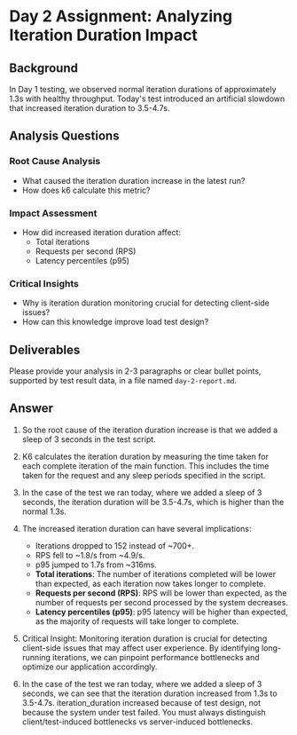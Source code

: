 # Day 2 Assignment: Analyzing Iteration Duration Impact

## Background

In Day 1 testing, we observed normal iteration durations of approximately 1.3s with healthy throughput. Today's test introduced an artificial slowdown that increased iteration duration to 3.5-4.7s.

## Analysis Questions

### Root Cause Analysis

- What caused the iteration duration increase in the latest run?
- How does k6 calculate this metric?

### Impact Assessment

- How did increased iteration duration affect:
  - Total iterations
  - Requests per second (RPS)
  - Latency percentiles (p95)

### Critical Insights

- Why is iteration duration monitoring crucial for detecting client-side issues?
- How can this knowledge improve load test design?

## Deliverables

Please provide your analysis in 2-3 paragraphs or clear bullet points, supported by test result data, in a file named `day-2-report.md`.

## Answer

1. So the root cause of the iteration duration increase is that we added a sleep of 3 seconds in the test script.
2. K6 calculates the iteration duration by measuring the time taken for each complete iteration of the main function. This includes the time taken for the request and any sleep periods specified in the script.
3. In the case of the test we ran today, where we added a sleep of 3 seconds, the iteration duration will be 3.5-4.7s, which is higher than the normal 1.3s.
4. The increased iteration duration can have several implications:

   - Iterations dropped to 152 instead of ~700+.
   - RPS fell to ~1.8/s from ~4.9/s.
   - p95 jumped to 1.7s from ~316ms.
   - **Total iterations**: The number of iterations completed will be lower than expected, as each iteration now takes longer to complete.
   - **Requests per second (RPS)**: RPS will be lower than expected, as the number of requests per second processed by the system decreases.
   - **Latency percentiles (p95)**: p95 latency will be higher than expected, as the majority of requests will take longer to complete.

5. Critical Insight: Monitoring iteration duration is crucial for detecting client-side issues that may affect user experience. By identifying long-running iterations, we can pinpoint performance bottlenecks and optimize our application accordingly.
6. In the case of the test we ran today, where we added a sleep of 3 seconds, we can see that the iteration duration increased from 1.3s to 3.5-4.7s. iteration_duration increased because of test design, not because the system under test failed. You must always distinguish client/test-induced bottlenecks vs server-induced bottlenecks.
